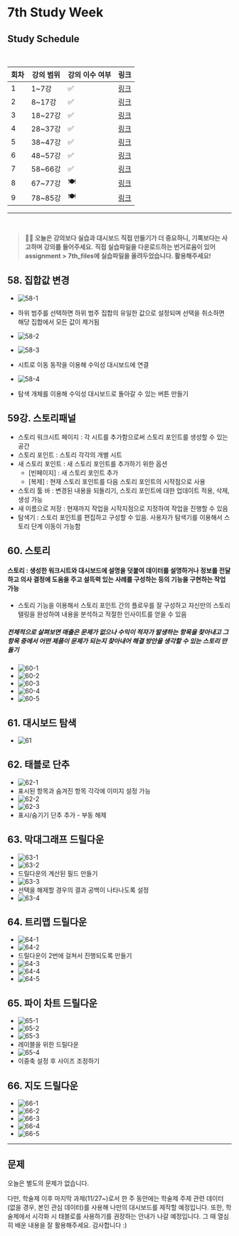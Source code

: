 # 7th Study Week

## Study Schedule
<br>

| 회차 | 강의 범위   | 강의 이수 여부 | 링크                                                                                                     |
|------|-------------|----------------|--------------------------------------------------------------------------------------------------------|
| 1    | 1~7강       | ✅              | [링크](https://www.youtube.com/watch?v=AXkaUrJs-Ko&list=PL87tgIIryGsa5vdz6MsaOEF8PK-YqK3fz&index=84)    |
| 2    | 8~17강      | ✅              | [링크](https://www.youtube.com/watch?v=AXkaUrJs-Ko&list=PL87tgIIryGsa5vdz6MsaOEF8PK-YqK3fz&index=75)    |
| 3    | 18~27강     | ✅              | [링크](https://www.youtube.com/watch?v=AXkaUrJs-Ko&list=PL87tgIIryGsa5vdz6MsaOEF8PK-YqK3fz&index=65)    |
| 4    | 28~37강     | ✅              | [링크](https://www.youtube.com/watch?v=e6J0Ljd6h44&list=PL87tgIIryGsa5vdz6MsaOEF8PK-YqK3fz&index=55)    |
| 5    | 38~47강     | ✅              | [링크](https://www.youtube.com/watch?v=AXkaUrJs-Ko&list=PL87tgIIryGsa5vdz6MsaOEF8PK-YqK3fz&index=45)    |
| 6    | 48~57강     | ✅              | [링크](https://www.youtube.com/watch?v=AXkaUrJs-Ko&list=PL87tgIIryGsa5vdz6MsaOEF8PK-YqK3fz&index=35)    |
| 7    | 58~66강     | ✅             | [링크](https://www.youtube.com/watch?v=AXkaUrJs-Ko&list=PL87tgIIryGsa5vdz6MsaOEF8PK-YqK3fz&index=25)    |
| 8    | 67~77강     | 🍽️             | [링크](https://www.youtube.com/watch?v=AXkaUrJs-Ko&list=PL87tgIIryGsa5vdz6MsaOEF8PK-YqK3fz&index=15)    |
| 9    | 78~85강     | 🍽️             | [링크](https://www.youtube.com/watch?v=AXkaUrJs-Ko&list=PL87tgIIryGsa5vdz6MsaOEF8PK-YqK3fz&index=5)     |
---

<br/>

> **🧞‍♀️ 오늘은 강의보다 실습과 대시보드 직접 만들기가 더 중요하니, 기록보다는 사고하며 강의를 들어주세요.**
> **직접 실습파일을 다운로드하는 번거로움이 있어 assignment > 7th_files에 실습파일을 올려두었습니다. 활용해주세요!**


## 58. 집합값 변경

<!-- 집합값 변경 강의에서 알게 된 점을 적어주세요 -->

- ![58-1](../Tableau/png/7th/58-1.png)
- 하위 범주를 선택하면 하위 범주 집합의 유일한 값으로 설정되며 선택을 취소하면 해당 집합에서 모든 값이 제거됨

- ![58-2](../Tableau/png/7th/58-2.png)
- ![58-3](../Tableau/png/7th/58-3.png)
- 시트로 이동 동작을 이용해 수익성 대시보드에 연결

- ![58-4](../Tableau/png/7th/58-4.png)
- 탐색 개체를 이용해 수익성 대시보드로 돌아갈 수 있는 버튼 만들기

## 59강. 스토리패널

<!-- 스토리패널 강의에서 알게 된 점을 적어주세요 -->

- 스토리 워크시트 페이지 : 각 시트를 추가함으로써 스토리 포인트를 생성할 수 있는 공간
- 스토리 포인트 : 스토리 각각의 개별 시트
- 새 스토리 포인트 : 새 스토리 포인트를 추가하기 위한 옵션
    - [빈페이지] : 새 스토리 포인트 추가
    - [복제] : 현재 스토리 포인트를 다음 스토리 포인트의 시작점으로 사용
- 스토리 툴 바 : 변경된 내용을 되돌리기, 스토리 포인트에 대한 업데이트 적용, 삭제, 생성 가능
- 새 이름으로 저장 : 현재까지 작업을 시작지점으로 지정하여 작업을 진행할 수 있음
- 탐색기 : 스토리 포인트를 편집하고 구성할 수 있음. 사용자가 탐색기를 이용해서 스토리 단계 이동이 가능함


## 60. 스토리

<!-- 알게 된 점을 적고, 아래 질문에 답해보세요 :) -->

#### 스토리 : 생성한 워크시트와 대시보드에 설명을 덧붙여 데이터를 설명하거나 정보를 전달하고 의사 결정에 도움을 주고 설득력 있는 사례를 구성하는 등의 기능을 구현하는 작업 가능
- 스토리 기능을 이용해서 스토리 포인트 간의 플로우를 잘 구성하고 자신만의 스토리텔링을 완성하여 내용을 분석하고 적절한 인사이트를 얻을 수 있음

##### 전체적으로 살펴보면 매출은 문제가 없으나 수익이 적자가 발생하는 항목을 찾아내고 그 항목 중에서 어떤 제품이 문제가 되는지 찾아내어 해결 방안을 생각할 수 있는 스토리 만들기
- ![60-1](../Tableau/png/7th/60-1.png)
- ![60-2](../Tableau/png/7th/60-2.png)
- ![60-3](../Tableau/png/7th/60-3.png)
- ![60-4](../Tableau/png/7th/60-4.png)
- ![60-5](../Tableau/png/7th/60-5.png)

## 61. 대시보드 탐색

<!-- 대시보드 탐색 강의에서 알게 된 점을 적어주세요 -->

- ![61](../Tableau/png/7th/61.png)

## 62. 태블로 단추

<!-- 태블로 단추 강의에서 알게 된 점을 적어주세요 -->

- ![62-1](../Tableau/png/7th/62-1.png)
- 표시된 항목과 숨겨진 항목 각각에 이미지 설정 가능
- ![62-2](../Tableau/png/7th/62-2.png)
- ![62-3](../Tableau/png/7th/62-3.png)
- 표시/숨기기 단추 추가 - 부동 해제

## 63. 막대그래프 드릴다운

<!-- 막대그래프 드릴다운에 대해 알게 된 점을 적어주세요 -->

- ![63-1](../Tableau/png/7th/63-1.png)
- ![63-2](../Tableau/png/7th/63-2.png)
- 드릴다운의 계산된 필드 만들기
- ![63-3](../Tableau/png/7th/63-3.png)
- 선택을 해제할 경우의 결과 공백이 나타나도록 설정
- ![63-4](../Tableau/png/7th/63-4.png)

## 64. 트리맵 드릴다운

<!-- 트리맵 드릴다운에 대해 알게 된 점을 적어주세요 -->

- ![64-1](../Tableau/png/7th/64-1.png)
- ![64-2](../Tableau/png/7th/64-2.png)
- 드릴다운이 2번에 걸쳐서 진행되도록 만들기
- ![64-3](../Tableau/png/7th/64-3.png)
- ![64-4](../Tableau/png/7th/64-4.png)
- ![64-5](../Tableau/png/7th/64-5.png)

## 65. 파이 차트 드릴다운

<!-- 파일 차트 드릴다운에 대해 알게 된 점을 적어주세요 -->

- ![65-1](../Tableau/png/7th/65-1.png)
- ![65-2](../Tableau/png/7th/65-2.png)
- ![65-3](../Tableau/png/7th/65-4.png)
- 레이블을 위한 드릴다운
- ![65-4](../Tableau/png/7th/65-3.png)
- 이중축 설정 후 사이즈 조정하기

## 66. 지도 드릴다운

<!-- 지도 드릴다운에 대해 알게 된 점을 적어주세요 -->

- ![66-1](../Tableau/png/7th/66-1.png)
- ![66-2](../Tableau/png/7th/66-2.png)
- ![66-3](../Tableau/png/7th/66-3.png)
- ![66-4](../Tableau/png/7th/66-4.png)
- ![66-5](../Tableau/png/7th/66-5.png)

---

## 문제

오늘은 별도의 문제가 없습니다.

다만, 학술제 이후 마지막 과제(11/27~)로서 한 주 동안에는 학술제 주제 관련 데이터(없을 경우, 본인 관심 데이터)를 사용해 나만의 대시보드를 제작할 예정입니다. 또한, 학술제에서 시각화 시 태블로를 사용하기를 권장하는 안내가 나갈 예정입니다.
그 때 열심히 배운 내용을 잘 활용해주세요. 감사합니다 :)
